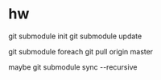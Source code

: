 hw
==

git submodule init
git submodule update

git submodule foreach git pull origin master

maybe
git submodule sync --recursive
